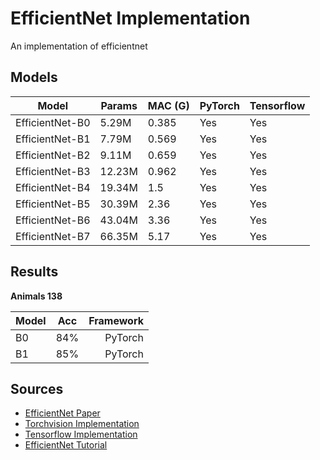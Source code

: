 # EfficientNet Implementation

An implementation of efficientnet

## Models

| Model           | Params | MAC (G) | PyTorch | Tensorflow |
|-----------------|--------|-----------|---------|------------|
| EfficientNet-B0 | 5.29M  | 0.385     | Yes     | Yes        |
| EfficientNet-B1 | 7.79M  | 0.569     | Yes     | Yes        |
| EfficientNet-B2 | 9.11M  | 0.659     | Yes     | Yes        |
| EfficientNet-B3 | 12.23M | 0.962     | Yes     | Yes        |
| EfficientNet-B4 | 19.34M | 1.5       | Yes     | Yes        |
| EfficientNet-B5 | 30.39M | 2.36      | Yes     | Yes        |
| EfficientNet-B6 | 43.04M | 3.36      | Yes     | Yes        |
| EfficientNet-B7 | 66.35M | 5.17      | Yes     | Yes        |


## Results

**Animals 138**

| Model | Acc  | Framework |
|:------|------|----------:|
| B0    | 84%  | PyTorch   |
| B1    | 85%  | PyTorch   |

## Sources

- [EfficientNet Paper](https://arxiv.org/pdf/1905.11946.pdf)
- [Torchvision Implementation](https://pytorch.org/vision/main/_modules/torchvision/models/efficientnet.html)
- [Tensorflow Implementation](https://github.com/keras-team/keras/blob/v2.8.0/keras/applications/efficientnet.py)
- [EfficientNet Tutorial](http://python.plainenglish.io/implementing-efficientnet-in-pytorch-part-3-mbconv-squeeze-and-excitation-and-more-4ca9fd62d302)